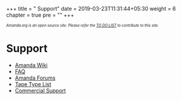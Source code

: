 +++
title = "     Support"
date = 2019-03-23T11:31:44+05:30
weight = 6
chapter = true
pre = "<i class='fas fa-headset'></i>"
+++

*<sub><sub>Amanda.org is an open source site. Please refer the [TO DO LIST](./about/_do) to contribute to this site.</sub></sub>*

# Support

* [Amanda Wiki](http://wiki.zmanda.com/index.php/Main_Page)
* [FAQ](http://wiki.zmanda.com/index.php/FAQ)
* [Amanda Forums](http://forums.zmanda.com/)
* [Tape Type List](http://wiki.zmanda.com/index.php/Tapetype_definitions)
* [Commercial Support](/support/commercial_support)
